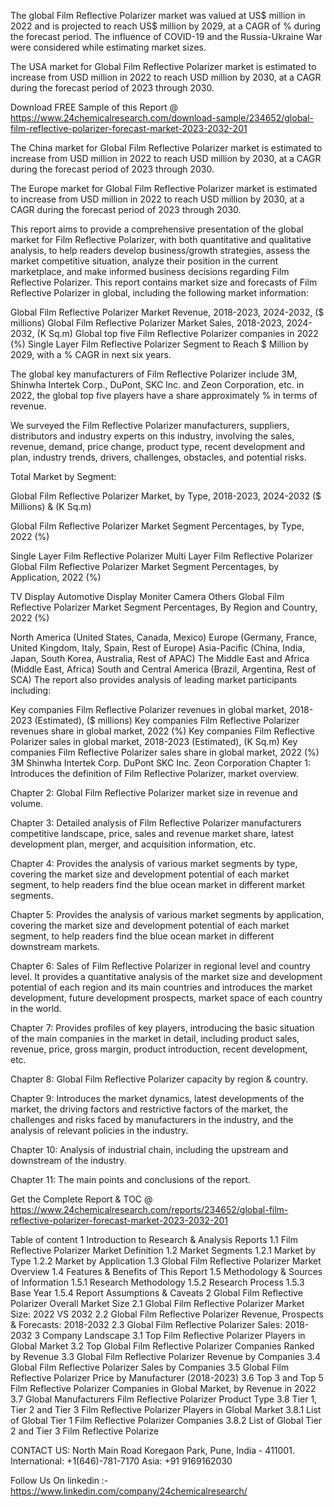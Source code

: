 The global Film Reflective Polarizer market was valued at US$ million in 2022 and is projected to reach US$ million by 2029, at a CAGR of % during the forecast period. The influence of COVID-19 and the Russia-Ukraine War were considered while estimating market sizes.

The USA market for Global Film Reflective Polarizer market is estimated to increase from USD million in 2022 to reach USD million by 2030, at a CAGR during the forecast period of 2023 through 2030.

Download FREE Sample of this Report @ https://www.24chemicalresearch.com/download-sample/234652/global-film-reflective-polarizer-forecast-market-2023-2032-201

The China market for Global Film Reflective Polarizer market is estimated to increase from USD million in 2022 to reach USD million by 2030, at a CAGR during the forecast period of 2023 through 2030.

The Europe market for Global Film Reflective Polarizer market is estimated to increase from USD million in 2022 to reach USD million by 2030, at a CAGR during the forecast period of 2023 through 2030.

This report aims to provide a comprehensive presentation of the global market for Film Reflective Polarizer, with both quantitative and qualitative analysis, to help readers develop business/growth strategies, assess the market competitive situation, analyze their position in the current marketplace, and make informed business decisions regarding Film Reflective Polarizer. This report contains market size and forecasts of Film Reflective Polarizer in global, including the following market information:

Global Film Reflective Polarizer Market Revenue, 2018-2023, 2024-2032, ($ millions)
Global Film Reflective Polarizer Market Sales, 2018-2023, 2024-2032, (K Sq.m)
Global top five Film Reflective Polarizer companies in 2022 (%)
Single Layer Film Reflective Polarizer Segment to Reach $ Million by 2029, with a % CAGR in next six years.

The global key manufacturers of Film Reflective Polarizer include 3M, Shinwha Intertek Corp., DuPont, SKC Inc. and Zeon Corporation, etc. in 2022, the global top five players have a share approximately % in terms of revenue.

We surveyed the Film Reflective Polarizer manufacturers, suppliers, distributors and industry experts on this industry, involving the sales, revenue, demand, price change, product type, recent development and plan, industry trends, drivers, challenges, obstacles, and potential risks.

Total Market by Segment:

Global Film Reflective Polarizer Market, by Type, 2018-2023, 2024-2032 ($ Millions) & (K Sq.m)

Global Film Reflective Polarizer Market Segment Percentages, by Type, 2022 (%)

Single Layer Film Reflective Polarizer
Multi Layer Film Reflective Polarizer
Global Film Reflective Polarizer Market Segment Percentages, by Application, 2022 (%)

TV Display
Automotive Display
Moniter
Camera
Others
Global Film Reflective Polarizer Market Segment Percentages, By Region and Country, 2022 (%)

North America (United States, Canada, Mexico)
Europe (Germany, France, United Kingdom, Italy, Spain, Rest of Europe)
Asia-Pacific (China, India, Japan, South Korea, Australia, Rest of APAC)
The Middle East and Africa (Middle East, Africa)
South and Central America (Brazil, Argentina, Rest of SCA)
The report also provides analysis of leading market participants including:

Key companies Film Reflective Polarizer revenues in global market, 2018-2023 (Estimated), ($ millions)
Key companies Film Reflective Polarizer revenues share in global market, 2022 (%)
Key companies Film Reflective Polarizer sales in global market, 2018-2023 (Estimated), (K Sq.m)
Key companies Film Reflective Polarizer sales share in global market, 2022 (%)
3M
Shinwha Intertek Corp.
DuPont
SKC Inc.
Zeon Corporation
Chapter 1: Introduces the definition of Film Reflective Polarizer, market overview.

Chapter 2: Global Film Reflective Polarizer market size in revenue and volume.

Chapter 3: Detailed analysis of Film Reflective Polarizer manufacturers competitive landscape, price, sales and revenue market share, latest development plan, merger, and acquisition information, etc.

Chapter 4: Provides the analysis of various market segments by type, covering the market size and development potential of each market segment, to help readers find the blue ocean market in different market segments.

Chapter 5: Provides the analysis of various market segments by application, covering the market size and development potential of each market segment, to help readers find the blue ocean market in different downstream markets.

Chapter 6: Sales of Film Reflective Polarizer in regional level and country level. It provides a quantitative analysis of the market size and development potential of each region and its main countries and introduces the market development, future development prospects, market space of each country in the world.

Chapter 7: Provides profiles of key players, introducing the basic situation of the main companies in the market in detail, including product sales, revenue, price, gross margin, product introduction, recent development, etc.

Chapter 8: Global Film Reflective Polarizer capacity by region & country.

Chapter 9: Introduces the market dynamics, latest developments of the market, the driving factors and restrictive factors of the market, the challenges and risks faced by manufacturers in the industry, and the analysis of relevant policies in the industry.

Chapter 10: Analysis of industrial chain, including the upstream and downstream of the industry.

Chapter 11: The main points and conclusions of the report.

Get the Complete Report & TOC @ https://www.24chemicalresearch.com/reports/234652/global-film-reflective-polarizer-forecast-market-2023-2032-201

Table of content
1 Introduction to Research & Analysis Reports
1.1 Film Reflective Polarizer Market Definition
1.2 Market Segments
1.2.1 Market by Type
1.2.2 Market by Application
1.3 Global Film Reflective Polarizer Market Overview
1.4 Features & Benefits of This Report
1.5 Methodology & Sources of Information
1.5.1 Research Methodology
1.5.2 Research Process
1.5.3 Base Year
1.5.4 Report Assumptions & Caveats
2 Global Film Reflective Polarizer Overall Market Size
2.1 Global Film Reflective Polarizer Market Size: 2022 VS 2032
2.2 Global Film Reflective Polarizer Revenue, Prospects & Forecasts: 2018-2032
2.3 Global Film Reflective Polarizer Sales: 2018-2032
3 Company Landscape
3.1 Top Film Reflective Polarizer Players in Global Market
3.2 Top Global Film Reflective Polarizer Companies Ranked by Revenue
3.3 Global Film Reflective Polarizer Revenue by Companies
3.4 Global Film Reflective Polarizer Sales by Companies
3.5 Global Film Reflective Polarizer Price by Manufacturer (2018-2023)
3.6 Top 3 and Top 5 Film Reflective Polarizer Companies in Global Market, by Revenue in 2022
3.7 Global Manufacturers Film Reflective Polarizer Product Type
3.8 Tier 1, Tier 2 and Tier 3 Film Reflective Polarizer Players in Global Market
3.8.1 List of Global Tier 1 Film Reflective Polarizer Companies
3.8.2 List of Global Tier 2 and Tier 3 Film Reflective Polarize

CONTACT US:
North Main Road Koregaon Park, Pune, India - 411001.
International: +1(646)-781-7170
Asia: +91 9169162030

Follow Us On linkedin :- https://www.linkedin.com/company/24chemicalresearch/
